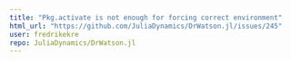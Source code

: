 ```yaml
---
title: "Pkg.activate is not enough for forcing correct environment"
html_url: "https://github.com/JuliaDynamics/DrWatson.jl/issues/245"
user: fredrikekre
repo: JuliaDynamics/DrWatson.jl
---
```


